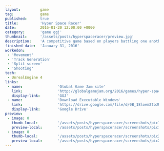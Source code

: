 ```yaml
---
layout: 		game
tag:			game
published:		true
title:  		'Hyper Space Racer'
date:   		2016-01-20 12:00:00 +0000
category: 		'game ggj'
thumbnail:		'/assets/posts/hyperspaceracer/preview.jpg'
description:	'A competitive game based on players battling one another to reach the end of a wormhole first. The game features 4 player split-screen and randomly generated levels for unique play through.'
finished-date:	'January 31, 2016'
workedon:
 - 'Movement'
 - 'Track Generation'
 - 'Split screen'
 - 'Shooting'
tech:
 - UnrealEngine 4
links:
 - name:				'Global Game Jam site'
   link:				'http://globalgamejam.org/2016/games/hyper-space-race'
   display-link:		'GGJ'
 - name:				'Download Executable Windows'
   link:				'https://drive.google.com/file/d/0B_18loem2toJUWhibG9uUkdKQVU/view?usp=sharing'
   display-link:		'Google Drive'
preview:
 - image: 0
   thumb-local:			'/assets/posts/hyperspaceracer/screenshots/pic1.jpg'
   preview-local:		'/assets/posts/hyperspaceracer/screenshots/pic1.jpg'
 - image: 0
   thumb-local:			'/assets/posts/hyperspaceracer/screenshots/pic2.jpg'
   preview-local:		'/assets/posts/hyperspaceracer/screenshots/pic2.jpg'
---
```

